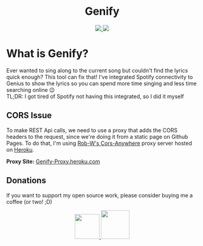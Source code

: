 <h1 align="center">
  <br>
  Genify
  </br>
</h1>

<p align="center">
  <a href="https://twitter.com/JoshLmao">
    <img src="https://img.shields.io/badge/twitter-JoshLmao-blue.svg?style=flat-square.svg"/>
  </a>
  <a href="https://genify.joshlmao.com">
    <img src="https://img.shields.io/badge/website-online-green.svg?style=flat-square.svg"/>
  </a>
</p>

# What is Genify?

Ever wanted to sing along to the current song but couldn't find the lyrics quick enough? 
This tool can fix that! I've integrated Spotify connectivity to Genius to show the lyrics
so you can spend more time singing and less time searching online 😉
<br/>
TL;DR: I got tired of Spotify not having this integrated, so I did it myself

## CORS Issue

To make REST Api calls, we need to use a proxy that adds the CORS headers to the request, since we're doing it from a static page on Github Pages. To do that, I'm using [Rob-W's Cors-Anywhere](https://github.com/Rob--W/cors-anywhere/) proxy server hosted on [Heroku](https://heroku.com/).

**Proxy Site:** [Genify-Proxy.heroku.com](https://genify-proxy.herokuapp.com)

## Donations

If you want to support my open source work, please consider buying me a coffee (or two! ;D)

<p align="center">
  <a href="https://ko-fi.com/joshlmao"><img src="https://i.imgur.com/zDeHMoK.png" height="65px"/>
  <a href="https://paypal.me/ijoshlmao"><img src="https://i.imgur.com/UfSd0gP.png" height="75px"/>
</p>
